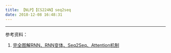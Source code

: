 ```yaml
---
title: 【NLP】【CS224N】seq2seq
date: 2018-12-08 16:48:31
---
```



---
参考资料：  
1. [完全图解RNN、RNN变体、Seq2Seq、Attention机制](https://zhuanlan.zhihu.com/p/28054589)

